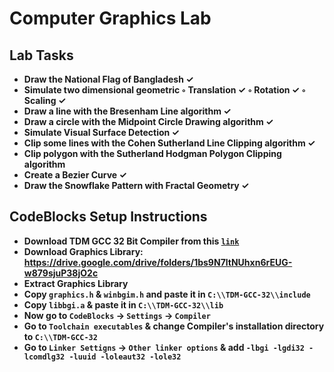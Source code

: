 # Computer Graphics Lab

## Lab Tasks

- **Draw the National Flag of Bangladesh ✓**
- **Simulate two dimensional geometric ◦ Translation ✓ ◦ Rotation ✓ ◦ Scaling ✓**
- **Draw a line with the Bresenham Line algorithm ✓**
- **Draw a circle with the Midpoint Circle Drawing algorithm ✓**
- **Simulate Visual Surface Detection ✓**
- **Clip some lines with the Cohen Sutherland Line Clipping algorithm ✓**
- **Clip polygon with the Sutherland Hodgman Polygon Clipping algorithm** 
- **Create a Bezier Curve ✓**
- **Draw the Snowflake Pattern with Fractal Geometry ✓**

## CodeBlocks Setup Instructions

- **Download **TDM GCC 32 Bit Compiler** from this [`link`](https://jmeubank.github.io/tdm-gcc/)**
- **Download Graphics Library: https://drive.google.com/drive/folders/1bs9N7ltNUhxn6rEUG-w879sjuP38jO2c**
- **Extract Graphics Library**
- **Copy `graphics.h` & `winbgim.h` and paste it in `C:\\TDM-GCC-32\\include`**
- **Copy `libbgi.a` & paste it in `C:\\TDM-GCC-32\\lib`**
- **Now go to `CodeBlocks` -> `Settings` -> `Compiler`** 
- **Go to `Toolchain executables` & change Compiler's installation directory to `C:\\TDM-GCC-32`**
- **Go to `Linker Settigns` -> `Other linker options` & add `-lbgi -lgdi32 -lcomdlg32 -luuid -loleaut32 -lole32`**
